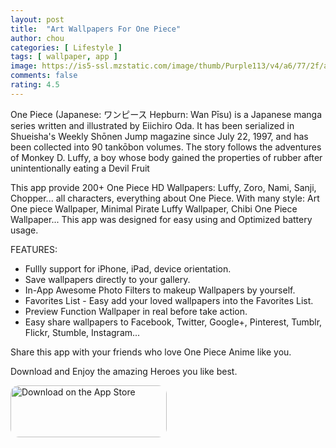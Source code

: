 ```yaml
---
layout: post
title:  "Art Wallpapers For One Piece"
author: chou
categories: [ Lifestyle ]
tags: [ wallpaper, app ]
image: https://is5-ssl.mzstatic.com/image/thumb/Purple113/v4/a6/77/2f/a6772f10-fb4f-16af-a8f1-779e70759ee8/AppIcon-0-1x_U007emarketing-0-0-85-220-0-7.png/540x540sr.jpg
comments: false
rating: 4.5
---
```


One Piece (Japanese: ワンピース Hepburn: Wan Pīsu) is a Japanese manga series written and illustrated by Eiichiro Oda. It has been serialized in Shueisha's Weekly Shōnen Jump magazine since July 22, 1997, and has been collected into 90 tankōbon volumes. The story follows the adventures of Monkey D. Luffy, a boy whose body gained the properties of rubber after unintentionally eating a Devil Fruit

This app provide 200+ One Piece HD Wallpapers: Luffy, Zoro, Nami, Sanji, Chopper... all characters, everything about One Piece. With many style: Art One piece Wallpaper, Minimal Pirate Luffy Wallpaper, Chibi One Piece Wallpaper... This app was designed for easy using and Optimized battery usage.

FEATURES:

* Fullly support for iPhone, iPad, device orientation.
*  Save wallpapers directly to your gallery.
* In-App Awesome Photo Filters to makeup Wallpapers by yourself.
* Favorites List - Easy add your loved wallpapers into the Favorites List.
* Preview Function Wallpaper in real before take action.
* Easy share wallpapers to Facebook, Twitter, Google+, Pinterest, Tumblr, Flickr, Stumble, Instagram...

Share this app with your friends who love One Piece Anime like you.

Download and Enjoy the amazing Heroes you like best.

<a href="https://apps.apple.com/us/app/art-wallpapers-for-one-piece/id1280342694?itsct=apps_box&amp;itscg=30200" style="display: inline-block; overflow: hidden; border-radius: 13px; width: 250px; height: 83px;"><img src="https://tools.applemediaservices.com/api/badges/download-on-the-app-store/black/en-US?size=250x83&amp;releaseDate=1546905600&h=d55abe668b450013dadf44a8be79d128" alt="Download on the App Store" style="border-radius: 13px; width: 250px; height: 83px;"></a>

